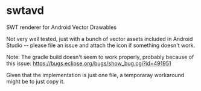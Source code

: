 # swtavd
SWT renderer for Android Vector Drawables

Not very well tested, just with a bunch of vector assets included in Android Studio -- please file an issue and attach the icon if something doesn't work. 

Note: The gradle build doesn't seem to work properly, probably because of this issue: 
https://bugs.eclipse.org/bugs/show_bug.cgi?id=491951

Given that the implementation is just one file, a temporaray workaround might be to just copy it.
